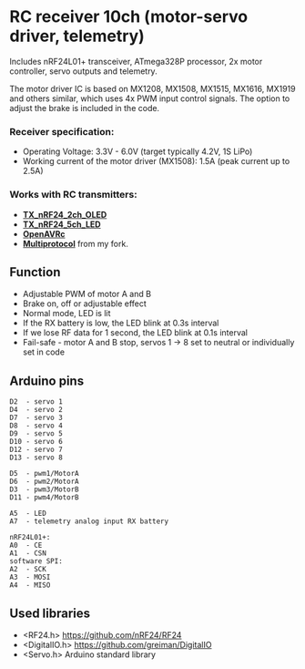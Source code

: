 # RC receiver 10ch (motor-servo driver, telemetry)
Includes nRF24L01+ transceiver, ATmega328P processor, 2x motor controller, servo outputs and telemetry.

The motor driver IC is based on MX1208, MX1508, MX1515, MX1616, MX1919 and others similar, which uses 4x PWM input control signals.
The option to adjust the brake is included in the code.

### Receiver specification:
* Operating Voltage: 3.3V - 6.0V (target typically 4.2V, 1S LiPo)
* Working current of the motor driver (MX1508): 1.5A (peak current up to 2.5A)

### Works with RC transmitters:
* [**TX_nRF24_2ch_OLED**](https://github.com/stanekTM/TX_nRF24_2ch_OLED)
* [**TX_nRF24_5ch_LED**](https://github.com/stanekTM/TX_nRF24_5ch_LED)
* [**OpenAVRc**](https://github.com/Ingwie/OpenAVRc_Dev)
* [**Multiprotocol**](https://github.com/stanekTM/TX_FW_Multi_Stanek) from my fork.

## Function
* Adjustable PWM of motor A and B
* Brake on, off or adjustable effect 
* Normal mode, LED is lit
* If the RX battery is low, the LED blink at 0.3s interval
* If we lose RF data for 1 second, the LED blink at 0.1s interval
* Fail-safe - motor A and B stop, servos 1 -> 8 set to neutral or individually set in code

## Arduino pins
```
D2  - servo 1
D4  - servo 2
D7  - servo 3
D8  - servo 4
D9  - servo 5
D10 - servo 6
D12 - servo 7
D13 - servo 8

D5  - pwm1/MotorA
D6  - pwm2/MotorA
D3  - pwm3/MotorB
D11 - pwm4/MotorB

A5  - LED
A7  - telemetry analog input RX battery

nRF24L01+:
A0  - CE
A1  - CSN
software SPI:
A2  - SCK
A3  - MOSI
A4  - MISO
```

## Used libraries
* <RF24.h>      https://github.com/nRF24/RF24
* <DigitalIO.h> https://github.com/greiman/DigitalIO
* <Servo.h> Arduino standard library
